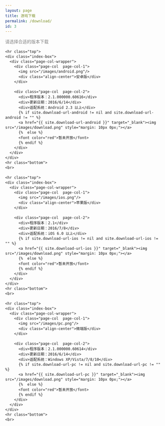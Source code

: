 ```yaml
---
layout: page
title: 游戏下载
permalink: /download/
id: 3
---
```


<div class="home">

  <div class="align-center">
    <font color="grey">请选择合适的版本下载</font>
  </div>

  <!--  游戏下载  -->
  <div class="wrapper">
    
    <hr class="top">
    <div class="index-box">
      <div class="page-col-wrapper">           
        <div class="page-col  page-col-1">
          <img src="/images/android.png"/>
          <div class="align-center">安卓版</div>          
        </div>

        <div class="page-col  page-col-2">    
          <div>程序版本：2.1.000000.60616</div>
          <div>更新日期：2016/6/14</div>
          <div>适配系统：Android 2.3 以上</div>
          {% if site.download-url-android != nil and site.download-url-android != "" %}
          <a href="{{ site.download-url-android }}" target="_blank"><img src="/images/download.png" style="margin: 10px 0px;"></a>
          {%  else %}
          <font color="red">暂未开放</font>
          {% endif %}
        </div>
      </div>
    </div>
    <hr class="bottom">
    <br>

    <hr class="top">
    <div class="index-box">
      <div class="page-col-wrapper">           
        <div class="page-col  page-col-1">
          <img src="/images/ios.png"/>
          <div class="align-center">苹果版</div>
        </div>

        <div class="page-col  page-col-2">
          <div>程序版本：2.1</div>
          <div>更新日期：2016/7/8</div>
          <div>适配系统：iOS 6.0 以上</div>
          {% if site.download-url-ios != nil and site.download-url-ios != "" %}
          <a href="{{ site.download-url-ios }}" target="_blank"><img src="/images/download.png" style="margin: 10px 0px;"></a>
          {%  else %}
          <font color="red">暂未开放</font>
          {% endif %}          
        </div>
      </div>
    </div>
    <hr class="bottom">
    <br>
    
    <hr class="top">
    <div class="index-box">
      <div class="page-col-wrapper">           
        <div class="page-col  page-col-1">
          <img src="/images/pc.png"/>
          <div class="align-center">微端版</div>
        </div>

        <div class="page-col  page-col-2">
          <div>程序版本：2.1.000000.60614</div>
          <div>更新日期：2016/6/14</div>
          <div>适配系统：Windows XP/Vista/7/8/10</div>
          {% if site.download-url-pc != nil and site.download-url-pc != "" %}
          <a href="{{ site.download-url-pc }}" target="_blank"><img src="/images/download.png" style="margin: 10px 0px;"></a>
          {%  else %}
          <font color="red">暂未开放</font>
          {% endif %}
        </div>
      </div>
    </div>
    <hr class="bottom">
    <br>


  </div>

</div>
